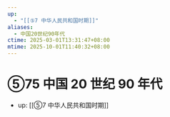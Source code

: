 ```yaml
---
up:
  - "[[⑤7 中华人民共和国时期]]"
aliases:
  - 中国20世纪90年代
ctime: 2025-03-01T13:31:47+08:00
mtime: 2025-10-01T11:40:32+08:00
---
```


# ⑤75 中国 20 世纪 90 年代

- up: [[⑤7 中华人民共和国时期]]
